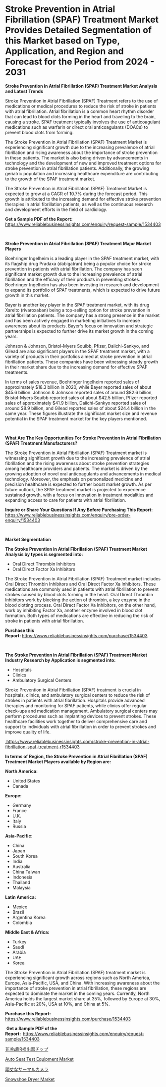 <p><h1>Stroke Prevention in Atrial Fibrillation (SPAF) Treatment Market Provides Detailed Segmentation of this Market based on Type, Application, and Region and Forecast for the Period from 2024 - 2031</h1></p><p><strong>Stroke Prevention in Atrial Fibrillation (SPAF) Treatment Market Analysis and Latest Trends</strong></p>
<p><p>Stroke Prevention in Atrial Fibrillation (SPAF) Treatment refers to the use of medications or medical procedures to reduce the risk of stroke in patients with atrial fibrillation. Atrial fibrillation is a common heart rhythm disorder that can lead to blood clots forming in the heart and traveling to the brain, causing a stroke. SPAF treatment typically involves the use of anticoagulant medications such as warfarin or direct oral anticoagulants (DOACs) to prevent blood clots from forming.</p><p>The Stroke Prevention in Atrial Fibrillation (SPAF) Treatment Market is experiencing significant growth due to the increasing prevalence of atrial fibrillation and rising awareness about the importance of stroke prevention in these patients. The market is also being driven by advancements in technology and the development of new and improved treatment options for stroke prevention in atrial fibrillation patients. Additionally, the growing geriatric population and increasing healthcare expenditure are contributing to the growth of the SPAF treatment market.</p><p>The Stroke Prevention in Atrial Fibrillation (SPAF) Treatment Market is expected to grow at a CAGR of 10.7% during the forecast period. This growth is attributed to the increasing demand for effective stroke prevention therapies in atrial fibrillation patients, as well as the continuous research and development efforts in the field of cardiology.</p></p>
<p><strong>Get a Sample PDF of the Report:&nbsp;</strong> <a href="https://www.reliablebusinessinsights.com/enquiry/request-sample/1534403">https://www.reliablebusinessinsights.com/enquiry/request-sample/1534403</a></p>
<p>&nbsp;</p>
<p><strong>Stroke Prevention in Atrial Fibrillation (SPAF) Treatment Major Market Players</strong></p>
<p><p>Boehringer Ingelheim is a leading player in the SPAF treatment market, with its flagship drug Pradaxa (dabigatran) being a popular choice for stroke prevention in patients with atrial fibrillation. The company has seen significant market growth due to the increasing prevalence of atrial fibrillation and the efficacy of their products in preventing strokes. Boehringer Ingelheim has also been investing in research and development to expand its portfolio of SPAF treatments, which is expected to drive future growth in this market.</p><p>Bayer is another key player in the SPAF treatment market, with its drug Xarelto (rivaroxaban) being a top-selling option for stroke prevention in atrial fibrillation patients. The company has a strong presence in the market and has been actively engaged in marketing initiatives to increase awareness about its products. Bayer's focus on innovation and strategic partnerships is expected to further drive its market growth in the coming years.</p><p>Johnson & Johnson, Bristol-Myers Squibb, Pfizer, Daiichi-Sankyo, and Gilead are also significant players in the SPAF treatment market, with a variety of products in their portfolios aimed at stroke prevention in atrial fibrillation patients. These companies have been witnessing steady growth in their market share due to the increasing demand for effective SPAF treatments.</p><p>In terms of sales revenue, Boehringer Ingelheim reported sales of approximately $18.3 billion in 2020, while Bayer reported sales of about $45.6 billion. Johnson & Johnson reported sales of around $82.6 billion, Bristol-Myers Squibb reported sales of about $42.5 billion, Pfizer reported sales of approximately $41.9 billion, Daiichi-Sankyo reported sales of around $8.9 billion, and Gilead reported sales of about $24.4 billion in the same year. These figures illustrate the significant market size and revenue potential in the SPAF treatment market for the key players mentioned.</p></p>
<p>&nbsp;</p>
<p><strong>What Are The Key Opportunities For Stroke Prevention in Atrial Fibrillation (SPAF) Treatment Manufacturers?</strong></p>
<p><p>The Stroke Prevention in Atrial Fibrillation (SPAF) Treatment market is witnessing significant growth due to the increasing prevalence of atrial fibrillation and the rising awareness about stroke prevention strategies among healthcare providers and patients. The market is driven by the growing adoption of novel oral anticoagulants and advancements in medical technology. Moreover, the emphasis on personalized medicine and precision healthcare is expected to further boost market growth. As per future outlook, the SPAF treatment market is projected to experience sustained growth, with a focus on innovation in treatment modalities and expanding access to care for patients with atrial fibrillation.</p></p>
<p><strong>Inquire or Share Your Questions If Any Before Purchasing This Report:</strong> <a href="https://www.reliablebusinessinsights.com/enquiry/pre-order-enquiry/1534403">https://www.reliablebusinessinsights.com/enquiry/pre-order-enquiry/1534403</a></p>
<p>&nbsp;</p>
<p><strong>Market Segmentation</strong></p>
<p><strong>The Stroke Prevention in Atrial Fibrillation (SPAF) Treatment Market Analysis by types is segmented into:</strong></p>
<p><ul><li>Oral Direct Thrombin Inhibitors</li><li>Oral Direct Factor Xa Inhibitors</li></ul></p>
<p><p>The Stroke Prevention in Atrial Fibrillation (SPAF) Treatment market includes Oral Direct Thrombin Inhibitors and Oral Direct Factor Xa Inhibitors. These medications are commonly used in patients with atrial fibrillation to prevent strokes caused by blood clots forming in the heart. Oral Direct Thrombin Inhibitors work by blocking the action of thrombin, a key enzyme in the blood clotting process. Oral Direct Factor Xa Inhibitors, on the other hand, work by inhibiting Factor Xa, another enzyme involved in blood clot formation. Both types of medications are effective in reducing the risk of stroke in patients with atrial fibrillation.</p></p>
<p><strong>Purchase this Report:&nbsp;</strong><a href="https://www.reliablebusinessinsights.com/purchase/1534403">https://www.reliablebusinessinsights.com/purchase/1534403</a></p>
<p>&nbsp;</p>
<p><strong>The Stroke Prevention in Atrial Fibrillation (SPAF) Treatment Market Industry Research by Application is segmented into:</strong></p>
<p><ul><li>Hospitals</li><li>Clinics</li><li>Ambulatory Surgical Centers</li></ul></p>
<p><p>Stroke Prevention in Atrial Fibrillation (SPAF) treatment is crucial in hospitals, clinics, and ambulatory surgical centers to reduce the risk of strokes in patients with atrial fibrillation. Hospitals provide advanced therapies and monitoring for SPAF patients, while clinics offer regular check-ups and medication management. Ambulatory surgical centers may perform procedures such as implanting devices to prevent strokes. These healthcare facilities work together to deliver comprehensive care and support to individuals with atrial fibrillation in order to prevent strokes and improve quality of life.</p></p>
<p><a href="https://www.reliablebusinessinsights.com/stroke-prevention-in-atrial-fibrillation-spaf-treatment-r1534403">&nbsp;https://www.reliablebusinessinsights.com/stroke-prevention-in-atrial-fibrillation-spaf-treatment-r1534403</a></p>
<p><strong>In terms of Region, the Stroke Prevention in Atrial Fibrillation (SPAF) Treatment Market Players available by Region are:</strong></p>
<p>
    <p> <strong> North America: </strong>
        <ul>
            <li>United States</li>
            <li>Canada</li>
        </ul>
        </p> 
    <p> <strong> Europe: </strong>
        <ul>
            <li>Germany</li>
            <li>France</li>
            <li>U.K.</li>
            <li>Italy</li>
            <li>Russia</li>
        </ul>
        </p> 
    <p> <strong> Asia-Pacific: </strong>
        <ul>
            <li>China</li>
            <li>Japan</li>
            <li>South Korea</li>
            <li>India</li>
            <li>Australia</li>
            <li>China Taiwan</li>
            <li>Indonesia</li>
            <li>Thailand</li>
            <li>Malaysia</li>
        </ul>
        </p> 
    <p> <strong> Latin America: </strong>
        <ul>
            <li>Mexico</li>
            <li>Brazil</li>
            <li>Argentina Korea</li>
            <li>Colombia</li>
        </ul>
        </p> 
    <p> <strong> Middle East & Africa: </strong>
        <ul>
            <li>Turkey</li>
            <li>Saudi</li>
            <li>Arabia</li>
            <li>UAE</li>
            <li>Korea</li>
        </ul>
    </p>
    </p>
<p><p>The Stroke Prevention in Atrial Fibrillation (SPAF) treatment market is experiencing significant growth across regions such as North America, Europe, Asia-Pacific, USA, and China. With increasing awareness about the importance of stroke prevention in atrial fibrillation, these regions are expected to dominate the market in the coming years. Currently, North America holds the largest market share at 35%, followed by Europe at 30%, Asia-Pacific at 20%, USA at 10%, and China at 5%.</p></p>
<p><strong>Purchase this Report: </strong><a href="https://www.reliablebusinessinsights.com/purchase/1534403">https://www.reliablebusinessinsights.com/purchase/1534403</a></p>
<p>&nbsp;<strong>Get a Sample PDF of the Report:&nbsp;&nbsp;</strong><a href="https://www.reliablebusinessinsights.com/enquiry/request-sample/1534403">https://www.reliablebusinessinsights.com/enquiry/request-sample/1534403</a></p>
<p><strong></strong></p>
<p><p><a href="https://github.com/mm14022023/Market-Research-Report-List-2/blob/main/8889133169318.md">非冷却IR検出器チップ</a></p><p><a href="https://github.com/sarohimweaach77/Market-Research-Report-List-1/blob/main/auto-seat-test-equipment-market.md">Auto Seat Test Equipment Market</a></p><p><a href="https://github.com/NikitaBruen/Market-Research-Report-List-1/blob/main/7638752169319.md">頑丈なサーマルカメラ</a></p><p><a href="https://github.com/nigngrjl95/Market-Research-Report-List-1/blob/main/snowshoe-dryer-market.md">Snowshoe Dryer Market</a></p></p>